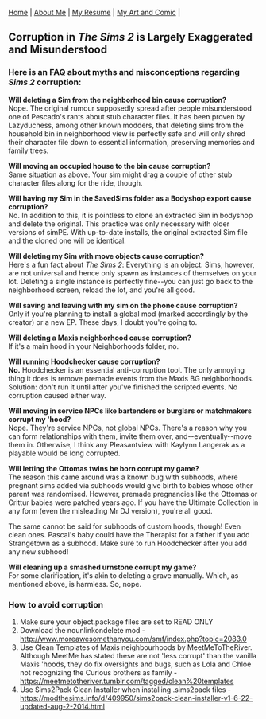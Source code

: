 [Home](README.md) | [About Me](aboutme.md) | [My Resume](resume.md) | [My Art and Comic](art.md) |

## Corruption in *The Sims 2* is Largely Exaggerated and Misunderstood
### Here is an FAQ about myths and misconceptions regarding *Sims 2* corruption:

**Will deleting a Sim from the neighborhood bin cause corruption?**  
Nope. The original rumour supposedly spread after people misunderstood one of Pescado's rants about stub character files. It has been proven by Lazyduchess, among other known modders, that deleting sims from the household bin in neighborhood view is perfectly safe and will only shred their character file down to essential information, preserving memories and family trees.

**Will moving an occupied house to the bin cause corruption?**  
Same situation as above. Your sim might drag a couple of other stub character files along for the ride, though.

**Will having my Sim in the SavedSims folder as a Bodyshop export cause corruption?**  
No. In addition to this, it is pointless to clone an extracted Sim in bodyshop and delete the original. This practice was only necessary with older versions of simPE. With up-to-date installs, the original extracted Sim file and the cloned one will be identical.

**Will deleting my Sim with move objects cause corruption?**  
Here's a fun fact about *The Sims 2*: Everything is an object. Sims, however, are not universal and hence only spawn as instances of themselves on your lot. Deleting a single instance is perfectly fine--you can just go back to the neighborhood screen, reload the lot, and you're all good.

**Will saving and leaving with my sim on the phone cause corruption?**  
Only if you're planning to install a global mod (marked accordingly by the creator) or a new EP. These days, I doubt you're going to.

**Will deleting a Maxis neighborhood cause corruption?**  
If it's a main hood in your Neighborhoods folder, no.

**Will running Hoodchecker cause corruption?**  
**No.** Hoodchecker is an essential anti-corruption tool. The only annoying thing it does is remove premade events from the Maxis BG neighborhoods. Solution: don't run it until after you've finished the scripted events. No corruption caused either way.

**Will moving in service NPCs like bartenders or burglars or matchmakers corrupt my 'hood?**  
Nope. They're service NPCs, not global NPCs. There's a reason why you can form relationships with them, invite them over, and--eventually--move them in. Otherwise, I think any Pleasantview with Kaylynn Langerak as a playable would be long corrupted.

**Will letting the Ottomas twins be born corrupt my game?**  
The reason this came around was a known bug with subhoods, where pregnant sims added via subhoods would give birth to babies whose other parent was randomised. However, premade pregnancies like the Ottomas or Crittur babies were patched years ago. If you have the Ultimate Collection in any form (even the misleading Mr DJ version), you're all good.

The same cannot be said for subhoods of custom hoods, though! Even clean ones. Pascal's baby could have the Therapist for a father if you add Strangetown as a subhood. Make sure to run Hoodchecker after you add any new subhood!

**Will cleaning up a smashed urnstone corrupt my game?**  
For some clarification, it's akin to deleting a grave manually. Which, as mentioned above, is harmless. So, nope.

### How to avoid corruption

1. Make sure your object.package files are set to READ ONLY
2. Download the nounlinkondelete mod - http://www.moreawesomethanyou.com/smf/index.php?topic=2083.0
3. Use Clean Templates of Maxis neighbourhoods by MeetMeToTheRiver. Although MeetMe has stated these are not 'less corrupt' than the vanilla Maxis 'hoods, they do fix oversights and bugs, such as Lola and Chloe not recognizing the Curious brothers as family - https://meetmetotheriver.tumblr.com/tagged/clean%20templates
4. Use Sims2Pack Clean Installer when installing .sims2pack files - https://modthesims.info/d/409950/sims2pack-clean-installer-v1-6-22-updated-aug-2-2014.html
